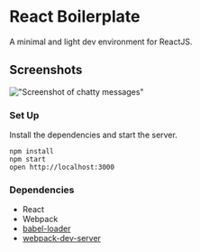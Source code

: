 React Boilerplate
=====================

A minimal and light dev environment for ReactJS.

## Screenshots
!["Screenshot of chatty messages"]()

### Set Up

Install the dependencies and start the server.

```
npm install
npm start
open http://localhost:3000
```

### Dependencies

* React
* Webpack
* [babel-loader](https://github.com/babel/babel-loader)
* [webpack-dev-server](https://github.com/webpack/webpack-dev-server)
